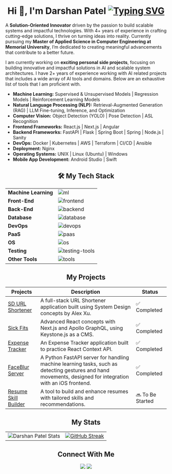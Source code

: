 <div align="center">
  <h1>
  Hi 👋, I'm Darshan Patel
  <a href="https://git.io/typing-svg"><img src="https://readme-typing-svg.demolab.com?font=Fira+Code&duration=6000&pause=2000&center=true&vCenter=true&width=500&lines=Full-Stack+Developer+%7C+ML%2FAI+Enthusiast" alt="Typing SVG" /></a>
  </h1>
    
  <!-- <h3>A Solution-Oriented Innovator and Full-Stack Developer</h3> -->
</div>

<p>A <b>Solution-Oriented Innovator</b> driven by the passion to build scalable systems and impactful technologies. With 4+ years of experience in crafting cutting-edge solutions, I thrive on turning ideas into reality. Currently pursuing my <b>Master of Applied Science in Computer Engineering at Memorial University</b>, I’m dedicated to creating meaningful advancements that contribute to a better future.

I am currently working on <b>exciting personal side projects</b>, focusing on building innovative and impactful solutions in AI and scalable system architectures. I have 2+ years of experience working with AI related projects that includes a wide array of AI tools and domains. Below are an exhaustive list of tools that I am proficient with.

<div>
<ul>
  <li><b>Machine Learning:</b> Supervised & Unsupervised Models | Regression Models | Reinforcement Learning Models</li>
  <li><b>Natural Language Processing (NLP):</b> Retrieval-Augmented Generation (RAG) | LLM Fine-tuning, Inference, and Optimization</li>
  <li><b>Computer Vision:</b> Object Detection (YOLO) | Pose Detection | ASL Recognition</li>
  <li><b>Frontend Frameworks:</b> React.js | Next.js | Angular</li>
  <li><b>Backend Frameworks:</b> FastAPI | Flask | Spring Boot | Spring | Node.js | Sanity</li>
  <li><b>DevOps:</b> Docker | Kubernetes | AWS | Terraform | CI/CD | Ansible</li>
  <li><b>Deployment:</b> Nginx</li>
  <li><b>Operating Systems:</b> UNIX | Linux (Ubuntu) | Windows</li>
  <li><b>Mobile App Development:</b> Android Studio | Swift </li>
</ul>
</p>
</div>
<div align="center">
  <h2>🛠️ My Tech Stack</h2>
  <table width="100%">
    <tbody>
      <tr>
        <td><b>Machine Learning</b></td>
        <td>
          <img src="https://skillicons.dev/icons?i=pytorch,tensorflow,sklearn,numpy" alt="ml" />
        </td>
      </tr>
      <tr>
        <td><b>Front-End</b></td>
        <td>
          <img src="https://skillicons.dev/icons?i=html,css,react,ts,nextjs,angular,tailwind,bootstrap" alt="frontend" />
        </td>
      </tr>
      <tr>
        <td><b>Back-End</b></td>
        <td>
          <img src="https://skillicons.dev/icons?i=js,ts,java,nodejs,python,fastapi,spring,express,graphql" alt="backend" />
        </td>
      </tr>
      <tr>
        <td><b>Database</b></td>
        <td>
          <img src="https://skillicons.dev/icons?i=mongodb,mysql,postgresql,redis,firebase,supabase" alt="database" />
        </td>
      </tr>
      <tr>
        <td><b>DevOps</b></td>
        <td>
          <img src="https://skillicons.dev/icons?i=docker,gitlab,kubernetes,nginx,githubactions,jenkins,terraform,ansible,bash" alt="devops" />
        </td>
      </tr>
      <tr>
        <td><b>PaaS</b></td>
        <td>
          <img src="https://skillicons.dev/icons?i=aws,vercel,heroku,netlify,gcp,azure" alt="paas" />
        </td>
      </tr>
      <tr>
        <td><b>OS</b></td>
        <td>
          <img src="https://skillicons.dev/icons?i=linux,ubuntu,windows,macos" alt="os" />
        </td>
      </tr>
      <tr>
        <td><b>Testing</b></td>
        <td>
          <img src="https://skillicons.dev/icons?i=jest,cypress,selenium,postman,sentry" alt="testing-tools" />
        </td>
      </tr>
      <tr>
        <td><b>Other Tools</b></td>
        <td>
          <img src="https://skillicons.dev/icons?i=figma,postman,sentry,notion,discord,selenium," alt="tools" />
        </td>
      </tr>
    </tbody>
  </table>
</div>

<h2 align="center">My Projects</h2>
<table>
  <thead>
    <th>Projects</th>
    <th>Description</th>
    <th>Status</th>
  </thead>
  <tbody>
    <tr>
      <td><a href="https://github.com/idarshan181/SD-url-shortener">SD URL Shortener</a></td>
      <td>A full-stack URL Shortener application built using System Design concepts by Alex Xu.</td>
      <td>✅ Completed</td>
    </tr>
    <tr>
      <td><a href="https://github.com/idarshan181/sick-fits-frontend">Sick Fits</a></td>
      <td>Advanced React concepts with Next.js and Apollo GraphQL, using Keystone.js as a CMS.</td>
      <td>✅ Completed</td>
    </tr>
    <tr>
      <td><a href="https://github.com/idarshan181/expense-tracker-react-context">Expense Tracker</a></td>
      <td>An Expense Tracker application built to practice React Context API.</td>
      <td>✅ Completed</td>
    </tr>
    <tr>
      <td><a href="https://github.com/idarshan181/faceblur-server-fastapi">FaceBlur Server</a></td>
      <td>A Python FastAPI server for handling machine learning tasks, such as detecting gestures and hand movements, designed for integration with an iOS frontend.</td>
      <td>✅ Completed</td>
    </tr>
    <tr>
      <td><a href="https://github.com/idarshan181/ResumeSkillBuilder">Resume Skill Builder</a></td>
      <td>A tool to build and enhance resumes with tailored skills and recommendations.</td>
      <td>🔜 To Be Started</td>
    </tr>
  </tbody>
</table>

<div align="center">
  <h2>My Stats</h2>
  <table>
    <tr>
      <!-- GitHub Stats -->
      <td>
        <img src="https://github-readme-stats.vercel.app/api?username=idarshan181&show_icons=true&theme=radical" alt="Darshan Patel Stats" />
      </td>
      <!-- GitHub Streak -->
      <td>
        <a href="https://git.io/streak-stats">
          <img src="https://github-readme-streak-stats-beige-three.vercel.app?user=idarshan181&theme=whatsapp-dark2" alt="GitHub Streak" />
        </a>
      </td>
    </tr>
  </table>
</div>

<div>
  <h2 align="center">Connect With Me</h2>
  <div style="display: flex; justify-content: center; align-items: center; gap: 20px;">
    <div align="center">
      <a href="www.linkedin.com/in/idarshan18" target="_blank"><img src="https://img.shields.io/badge/linkedin-%230077B5.svg?style=for-the-badge&logo=linkedin&logoColor=white"/></a>
      <a href="mailto:work.idarshan18@gmail.com" target="_blank" rel="noreferrer"><img src="https://img.shields.io/badge/Gmail-D14836?style=for-the-badge&logo=gmail&logoColor=white"/></a>
  </div>
</div>
